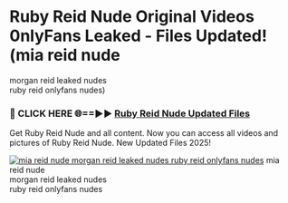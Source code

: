 # Ruby Reid Nude Original Videos 0nlyFans Leaked - Files Updated! (mia reid nude<br>
morgan reid leaked nudes<br>
ruby reid onlyfans nudes)

<h3>🔴 CLICK HERE 🌐==►► <a href="https://tinyurl.com/2p9ay9w9" rel="nofollow">Ruby Reid Nude Updated Files</a></h3>

Get Ruby Reid Nude and all content. Now you can access all videos and pictures of Ruby Reid Nude. New Updated Files 2025!

[![mia reid nude<br>
morgan reid leaked nudes<br>
ruby reid onlyfans nudes](https://i.imgur.com/KQgVmj3.gif)](https://tinyurl.com/2p9ay9w9)
mia reid nude<br>
morgan reid leaked nudes<br>
ruby reid onlyfans nudes